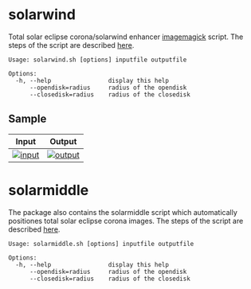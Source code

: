 # solarwind
Total solar eclipse corona/solarwind enhancer [imagemagick](http://www.imagemagick.org) script. The steps of the script are described [here](solarwind_tutorial.md).

```
Usage: solarwind.sh [options] inputfile outputfile

Options:
  -h, --help                display this help
      --opendisk=radius     radius of the opendisk
      --closedisk=radius    radius of the closedisk
```

## Sample

|Input|Output|
|-----|------|
|[![input](../gh-pages/sample_input_300.jpg)](../gh-pages/sample_input_1000.jpg)|[![output](../gh-pages/sample_output_300.jpg)](../gh-pages/sample_output_1000.jpg)|

# solarmiddle

The package also contains the solarmiddle script which automatically positiones total solar eclipse corona images. The steps of the script are described [here](solarmiddle_tutorial.md).

```
Usage: solarmiddle.sh [options] inputfile outputfile

Options:
  -h, --help                display this help
      --opendisk=radius     radius of the opendisk
      --closedisk=radius    radius of the closedisk
```
